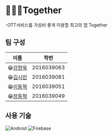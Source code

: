 # 🙋🏻‍♂Together

-OTT서비스를 가성비 좋게 이용할 최고의 앱 Together

## 팀 구성
| **이름** | **학번** |
|----------|-----|
|😁[강현욱](https://github.com/Hyeon-Uk-Kang)|2016039063|
|😁[김시민](https://github.com/Simin-Kim)|2016039081|
|😁[이동혁](https://github.com/Dohy-Lee)|2016039051|
|😁[장동혁](https://github.com/JDhyeok)|2016039049|

## 사용 기술
<img alt="Android" src="https://img.shields.io/badge/Android-3DDC84?style=for-the-badge&logo=android&logoColor=white" /> <img alt="Firebase" src="https://img.shields.io/badge/firebase-%23039BE5.svg?&style=for-the-badge&logo=firebase"/>

